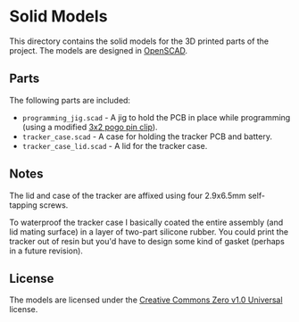 # Solid Models

This directory contains the solid models for the 3D printed parts of the
project. The models are designed in [OpenSCAD](http://www.openscad.org/).

## Parts

The following parts are included:

* `programming_jig.scad` - A jig to hold the PCB in place while programming (using a modified [3x2 pogo pin clip](https://aliexpress.com/item/1005003705632078.html)).
* `tracker_case.scad` - A case for holding the tracker PCB and battery.
* `tracker_case_lid.scad` - A lid for the tracker case.

## Notes

The lid and case of the tracker are affixed using four 2.9x6.5mm self-tapping screws.

To waterproof the tracker case I basically coated the entire assembly (and lid mating surface) in a layer of two-part silicone rubber. You could print the tracker out of resin but you'd have to design some kind of gasket (perhaps in a future revision).

## License

The models are licensed under the [Creative Commons Zero v1.0 Universal](https://creativecommons.org/publicdomain/zero/1.0/) license.

